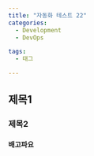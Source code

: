 ```yaml
---
title: "자동화 테스트 22"
categories:
  - Development
  - DevOps

tags:
  - 태그

---
```



## 제목1



### 제목2



#### 배고파요

